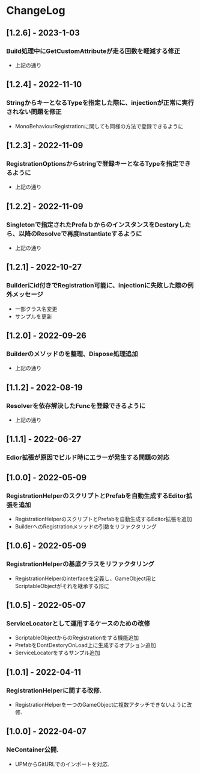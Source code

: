 # ChangeLog

## [1.2.6] - 2023-1-03
### Build処理中にGetCustomAttributeが走る回数を軽減する修正
- 上記の通り

## [1.2.4] - 2022-11-10
### StringからキーとなるTypeを指定した際に、injectionが正常に実行されない問題を修正
- MonoBehaviourRegistrationに関しても同様の方法で登録できるように

## [1.2.3] - 2022-11-09
### RegistrationOptionsからstringで登録キーとなるTypeを指定できるように
- 上記の通り

## [1.2.2] - 2022-11-09
### Singletonで指定されたPrefaｂからのインスタンスをDestoryしたら、以降のResolveで再度Instantiateするように
- 上記の通り

## [1.2.1] - 2022-10-27
### Builderにid付きでRegistration可能に、injectionに失敗した際の例外メッセージ
- 一部クラス名変更
- サンプルを更新

## [1.2.0] - 2022-09-26
### Builderのメソッドのを整理、Dispose処理追加
- 上記の通り

## [1.1.2] - 2022-08-19
### Resolverを依存解決したFuncを登録できるように
- 上記の通り

## [1.1.1] - 2022-06-27
### Edior拡張が原因でビルド時にエラーが発生する問題の対応

## [1.0.0] - 2022-05-09
### RegistrationHelperのスクリプトとPrefabを自動生成するEditor拡張を追加
- RegistrationHelperのスクリプトとPrefabを自動生成するEditor拡張を追加
- BuilderへのRegistrationメソッドの引数をリファクタリング

## [1.0.6] - 2022-05-09
### RegistrationHelperの基底クラスをリファクタリング
- RegistrationHelperのinterfaceを定義し、GameObject用とScriptableObjectがそれを継承する形に

## [1.0.5] - 2022-05-07
### ServiceLocatorとして運用するケースのための改修
- ScriptableObjectからのRegistrationをする機能追加
- PrefabをDontDestoryOnLoad上に生成するオプション追加
- ServiceLocatorをするサンプル追加

## [1.0.1] - 2022-04-11
### RegistrationHelperに関する改修.
- RegistrationHelperを一つのGameObjectに複数アタッチできないように改修.

## [1.0.0] - 2022-04-07
### NeContainer公開.
- UPMからGitURLでのインポートを対応.